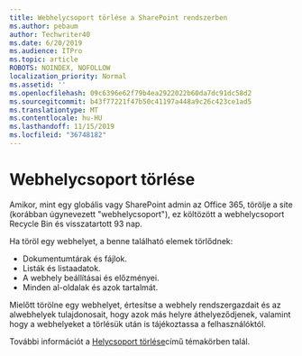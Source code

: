 ```yaml
---
title: Webhelycsoport törlése a SharePoint rendszerben
ms.author: pebaum
author: Techwriter40
ms.date: 6/20/2019
ms.audience: ITPro
ms.topic: article
ROBOTS: NOINDEX, NOFOLLOW
localization_priority: Normal
ms.assetid: ''
ms.openlocfilehash: 09c6396e62f79b4ea2922022b60da7dc91dc58d2
ms.sourcegitcommit: b43f77221f47b50c41197a448a9c26c423ce1ad5
ms.translationtype: MT
ms.contentlocale: hu-HU
ms.lasthandoff: 11/15/2019
ms.locfileid: "36748182"
---
```

# <a name="delete-a-site-collection"></a>Webhelycsoport törlése

Amikor, mint egy globális vagy SharePoint admin az Office 365, törölje a site (korábban úgynevezett "webhelycsoport"), ez költözött a webhelycsoport Recycle Bin és visszatartott 93 nap. 

Ha töröl egy webhelyet, a benne található elemek törlődnek:

- Dokumentumtárak és fájlok.
- Listák és listaadatok.
- A webhely beállításai és előzményei.
- Minden al-oldalak és azok tartalmát.

Mielőtt törölne egy webhelyet, értesítse a webhely rendszergazdait és az alwebhelyek tulajdonosait, hogy azok más helyre áthelyeződjenek, valamint hogy a webhelyeket a törlésük után is tájékoztassa a felhasználóktól. 

További információt a [Helycsoport törlése](https://docs.microsoft.com/sharepoint/delete-site-collection)című témakörben talál. 